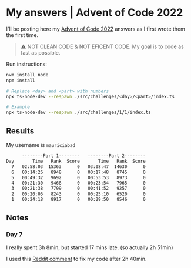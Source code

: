 # My answers | Advent of Code 2022

I'll be posting here my [Advent of Code 2022](https://adventofcode.com/2022) answers as I first wrote them the first time.

> :warning: NOT CLEAN CODE & NOT EFICENT CODE. My goal is to code as fast as possible.

Run instructions:

```zsh
nvm install node
npm install

# Replace <day> and <part> with numbers
npx ts-node-dev --respawn ./src/challenges/<day>/<part>/index.ts

# Example
npx ts-node-dev --respawn ./src/challenges/1/1/index.ts
```

## Results

My username is `mauriciabad`

```txt
      --------Part 1--------   --------Part 2--------
Day       Time   Rank  Score       Time   Rank  Score
  7   02:58:03  15363      0   03:08:47  14630      0
  6   00:14:26   8948      0   00:17:48   8745      0
  5   00:49:32   9692      0   00:53:53   8973      0
  4   00:21:30   9468      0   00:23:54   7965      0
  3   00:21:38   7799      0   00:41:52   9257      0
  2   00:20:05   8243      0   00:25:10   6520      0
  1   00:24:18   8917      0   00:29:50   8546      0
```

## Notes

### Day 7

I really spent 3h 8min, but started 17 mins late. (so actually 2h 51min)

I used this [Reddit comment](https://www.reddit.com/r/adventofcode/comments/zeu8qq/comment/iz8jj7j/?utm_source=share&utm_medium=web2x&context=3) to fix my code after 2h 40min.
